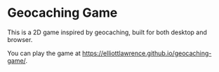 # Geocaching Game

This is a 2D game inspired by geocaching, built for both desktop and browser.

You can play the game at https://elliottlawrence.github.io/geocaching-game/.
